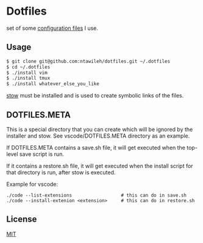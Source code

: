 Dotfiles
========

set of some [configuration files](http://dotfiles.github.io/) I use.

Usage
-----

```bash
$ git clone git@github.com:ntawileh/dotfiles.git ~/.dotfiles
$ cd ~/.dotfiles
$ ./install vim 
$ ./install tmux
$ ./install whatever_else_you_like
```

[stow](http://www.gnu.org/software/stow/) must be installed and is 
used to create symbolic links of the files.

DOTFILES.META
-------------

This is a special directory that you can create which will be ignored
by the installer and stow.  See vscode/DOTFILES.META directory as an example.

If DOTFILES.META contains a save.sh file, it will get executed when the
top-level save script is run.  

If it contains a restore.sh file, it will get executed when the install
script for that directory is run, after stow is executed.

Example for vscode:
```
./code --list-extensions                  # this can do in save.sh
./code --install-extenion <extension>     # this can do in restore.sh
```

License
-------

[MIT](http://opensource.org/licenses/MIT)

